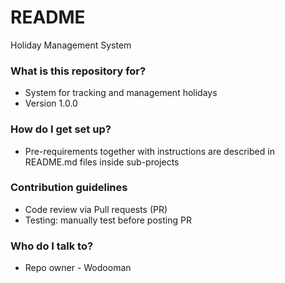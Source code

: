 # README #

Holiday Management System

### What is this repository for? ###

* System for tracking and management holidays
* Version 1.0.0

### How do I get set up? ###

* Pre-requirements together with instructions are described in README.md files inside sub-projects

### Contribution guidelines ###

* Code review via Pull requests (PR)
* Testing: manually test before posting PR

### Who do I talk to? ###

* Repo owner - Wodooman
